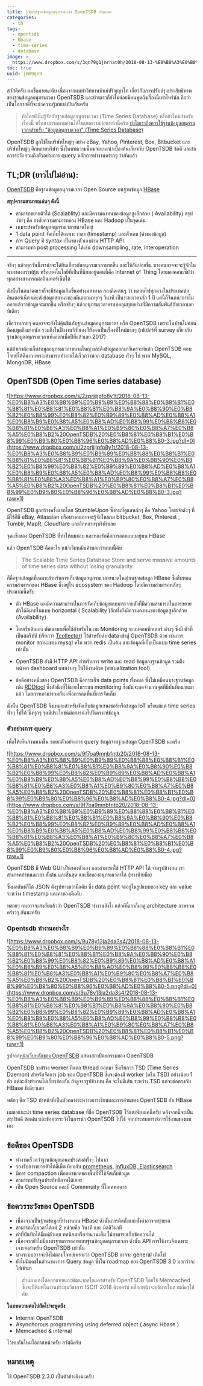 ```yaml
---
title: รู้จักกับฐานข้อมูลอนุกรมเวลา OpenTSDB กันเถอะ
categories:
  - th
tags:
  - opentsdb
  - hbase
  - time-series
  - database
image: >-
  https://www.dropbox.com/s/3qn79g1jnrhat0h/2018-08-13-%E0%B8%A3%E0%B8%B9%E0%B9%89%E0%B8%88%E0%B8%B1%E0%B8%81%E0%B8%81%E0%B8%B1%E0%B8%9A%E0%B8%90%E0%B8%B2%E0%B8%99%E0%B8%82%E0%B9%89%E0%B8%AD%E0%B8%A1%E0%B8%B9%E0%B8%A5%E0%B8%AD%E0%B8%99%E0%B8%B8%E0%B8%81%E0%B8%A3%E0%B8%A1%E0%B9%80%E0%B8%A7%E0%B8%A5%E0%B8%B2%20OpenTSDB%20%E0%B8%81%E0%B8%B1%E0%B8%99%E0%B9%80%E0%B8%96%E0%B8%AD%E0%B8%B0-cover2.jpeg?raw=1
toc: true
uuid: jmm9qn9
---
```


สวัสดีครับ ผมชื่อมายนะคับ เนื่องจากผมทำวิทยานพินธ์ปริญญาโท เกี่ยวกับการปรับปรุงประสิทธิภาพของฐานข้อมูลอนุกรมเวลา OpenTSDB และบ้านเราก็ยังไม่ค่อยมีคนพูดถึงเรื่องนี้เท่าไหร่นัก ถือว่าเป็นโอกาสดีที่จะนำความรู้มาแบ่งปันกันครับ

> ถ้าใครยังไม่รู้จักกับฐานข้อมูลอนุกรมเวลา (Time Series Database) หรือยังใหม่สำหรับเรื่องนี้ หรือสามารถตามอ่านได้ในบทความก่อนหน้านี้ครับ [ทำไมเราถึงควรใช้ฐานข้อมูลอนุกรมเวลาสำหรับ "ข้อมูลอนุกรมเวลา" (Time Series Database)](/th/introduction-to-time-series-database-th/)

OpenTSDB ถูกใช้ในบริษัทใหญ่ๆ อย่าง eBay, Yahoo, Pinterest, Box, Bitbucket และบริษัทใหญ่ๆ อีกหลายบริษัท ซึ่งในบทความนี้ผมจะแนะนำเบื้องต้นเกี่ยวกับ OpenTSDB ข้อดี และข้อควรระวัง รวมถึงตัวอย่างการ query หลักการทำงานคร่าวๆ ว่ากันแล้ว

## TL;DR (ยาวไปไม่อ่าน):
[OpenTSDB](http://opentsdb.net) คือฐานข้อมูลอนุกรมเวลา Open Source บนฐานข้อมูล [HBase](https://hbase.apache.org) 

**สรุปความสามารถเด่นๆ ดังนี้**

- สามารถขยายตัวได้ (Scalablity) และมีความคงทนของข้อมูลสูงอีกด้วย ( Availability) สรุปง่ายๆ คือ อาศัยความสามารถของ HBase และ Hadoop เป็นจุดเด่น
- เหมาะสำหรับข้อมูลอนุกรมเวลาขนาดใหญ่
- 1 data point จัดเก็บได้เฉพาะ เวลา (timestamp) และตัวเลข (ค่าของข้อมูล)
- การ Query มี syntax เป็นของตัวเองผ่าน HTTP API
- สามารถทำ post processing ได้เช่น downsampling, rate, interoperation

---

จริงๆ แล้วทุกวันนี้เราน่าจะได้ยินเกี่ยวกับอนุกรมเวลามากขึ้น และใช้กันบ่อยขึ้น บางคนอาจจะจะรู้จักในนามของกราฟหุ้น หรือเทคโนโลยีที่เป็นที่นิยมอยู่ตอนนี้คือ Internet of Thing โดยมองคอนเซ็ปว่าทุกอย่างสามารถต่ออินเตอร์เน็ตได้

ดังนั้นในอนาคตเราก็จะมีข้อมูลเกิดขึ้นอย่างมหาศาล ลองคิดเล่นๆ ว่า หลอดไฟทุกดวงในประเทศต่ออินเตอร์เน็ต และส่งข้อมูลสถานะของมันออกมาทุกๆ วินาที เป็นระยะเวลาสัก 1 ปี แค่นี้ก็จินตนาการไม่ออกแล้วว่าข้อมูลจะมากขึ้น หรือจริงๆ แล้วอนุกรมเวลาครอบคลุมทุกอย่างที่มีความสัมพันธ์กับเวลาเลยทีเดียว

เชื่อว่าหลายๆ คนอาจจะยังไม่คุ้นชินกับฐานข้อมูลอนุกรมเวลา หรือ OpenTSDB เพราะในบ้านไม่ค่อนมีคนพูดถึงมากนัก รวมถึงในฝั่งงานวิจัยเองก็ยังคงเป็นเรื่องที่ใหม่มากๆ (เปเปอร์ที่ survey เกี่ยวกับฐานข้อมูลอนุกรมเวลาเพิ่งออกเมื่อปีที่แล้วเลย 2017)

แต่ถ้าเราต้องเก็บข้อมูลอนุกรมเวลาขนาดใหญ่ และดึงข้อมูลออกมาวิเคราะห์แล้ว OpenTSDB ตอบโจทย์ได้ดีมาก เพราะสามารถทำงานได้เร็วกว่าพวก database ทั่วๆ ไป พวก MySQL, MongoDB, HBase

## OpenTSDB (Open Time series database)
![https://www.dropbox.com/s/2zprjjijpfo8y1t/2018-08-13-%E0%B8%A3%E0%B8%B9%E0%B9%89%E0%B8%88%E0%B8%B1%E0%B8%81%E0%B8%81%E0%B8%B1%E0%B8%9A%E0%B8%90%E0%B8%B2%E0%B8%99%E0%B8%82%E0%B9%89%E0%B8%AD%E0%B8%A1%E0%B8%B9%E0%B8%A5%E0%B8%AD%E0%B8%99%E0%B8%B8%E0%B8%81%E0%B8%A3%E0%B8%A1%E0%B9%80%E0%B8%A7%E0%B8%A5%E0%B8%B2%20OpenTSDB%20%E0%B8%81%E0%B8%B1%E0%B8%99%E0%B9%80%E0%B8%96%E0%B8%AD%E0%B8%B0-3.jpg?dl=0](https://www.dropbox.com/s/2zprjjijpfo8y1t/2018-08-13-%E0%B8%A3%E0%B8%B9%E0%B9%89%E0%B8%88%E0%B8%B1%E0%B8%81%E0%B8%81%E0%B8%B1%E0%B8%9A%E0%B8%90%E0%B8%B2%E0%B8%99%E0%B8%82%E0%B9%89%E0%B8%AD%E0%B8%A1%E0%B8%B9%E0%B8%A5%E0%B8%AD%E0%B8%99%E0%B8%B8%E0%B8%81%E0%B8%A3%E0%B8%A1%E0%B9%80%E0%B8%A7%E0%B8%A5%E0%B8%B2%20OpenTSDB%20%E0%B8%81%E0%B8%B1%E0%B8%99%E0%B9%80%E0%B8%96%E0%B8%AD%E0%B8%B0-3.jpg?raw=1)

OpenTSDB ถูกสร้างครั้งแรกโดย StumbleUpon ซึ่งคนที่ดูแลหลักๆ คือ Yahoo โดยเจ้าดังๆ ที่มีใช้ก็มี eBay, Atlassian หรือบางคนอาจจะรู้จักในนาม bitbucket, Box, Pinterest , Tumblr, MapR, Cloudflare และอีกหลายๆบริษัทเลย

จุดแข็งของ OpenTSDB ที่ทำให้ผมชอบ และหลงรักคือการออกแบบอยู่บน HBase

แล้ว OpenTSDB คืออะไร หน้าเว็บหลักเค้าบอกว่าแบบนี้คับ

> The Scalable Time Series Database 
> Store and serve massive amounts of time series data without losing granularity.

ก็คือฐานข้อมูลที่เหมาะสำหรับการเก็บข้อมูลอนุกรมเวลาขนาดใหญ่บนฐานข้อมูล HBase ซึ่งสืบทอดความสามารถของ HBase ซึ่งอยู่ใน ecosystem ของ Hadoop โดยมีความสามารถหลักๆ ประมาณนี้ครับ

- ตัว HBase เองมีความสามารถในการจัดเก็บข้อมูลแบบกระจายตัวที่มีความสามารถในการขยายตัวได้ดีมากในแบบ horizontal ( Scalability )อีกทั้งยังมีความคงทนของข้อมูลสูงอีกด้วย (Availability)

- โดยเริ่มต้นเอง พัฒนามาเพื่อใช้สำหรับในงาน Monitoring ระบบคอมพิวเตอร์ ต่างๆ ซึ่งมี ตัวที่เป็นสคริปซ์ (เรียกว่า [Tcollector](http://opentsdb.net/docs/build/html/user_guide/utilities/tcollector.html)) ไว้สำหรับส่ง data เข้าสู่ OpenTSDB ด้วย เช่นการ monitor สถานะของ mysql หรือ พวก redis เป็นต้น และข้อมูลที่เก็บเป็นแบบ time series เท่านั้น
- OpenTSDB ยังมี HTTP API สำหรับการ write และ read ข้อมูลลงฐานข้อมูล รวมถึงหน้าตา dashboard แบบง่ายๆ ให้ใช้งานด้วย (visualization tool)
- ข้อดีอย่างหนึ่งของ OpenTSDB คือการเก็บ data points ทั้งหมด ซึ่งไม่เหมือนบางฐานข้อมูล เช่น [RDDtool](https://oss.oetiker.ch/rrdtool/) ซึ่งตัวนึงที่ใช้มากในระบบ monitoring ซึ่งมันจะลดจำนวนจุดที่มีบันทึกนานมาแล้ว โดยการเอามารวมกัน เพื่อการลดพื้นที่การจัดเก็บ

ดังนั้น OpenTSDB จึงเหมาะสำหรับจัดเก็บข้อมูลเซนเซอร์หรือข้อมูล IoT หรือแม้แต่ time series ทั่วๆ ไปได้ ซึ่งทุกๆ จุดมีประโยชน์ต่อการนำไปวิเคราะห์ข้อมูล

### ตัวอย่างการ query 

เพื่อให้เห็นภาพมากขึ้น ขอยกตัวอย่างการ query ข้อมูลจากฐานข้อมูล OpenTSDB นะครับ

![https://www.dropbox.com/s/9f7oa9mnbfntb20/2018-08-13-%E0%B8%A3%E0%B8%B9%E0%B9%89%E0%B8%88%E0%B8%B1%E0%B8%81%E0%B8%81%E0%B8%B1%E0%B8%9A%E0%B8%90%E0%B8%B2%E0%B8%99%E0%B8%82%E0%B9%89%E0%B8%AD%E0%B8%A1%E0%B8%B9%E0%B8%A5%E0%B8%AD%E0%B8%99%E0%B8%B8%E0%B8%81%E0%B8%A3%E0%B8%A1%E0%B9%80%E0%B8%A7%E0%B8%A5%E0%B8%B2%20OpenTSDB%20%E0%B8%81%E0%B8%B1%E0%B8%99%E0%B9%80%E0%B8%96%E0%B8%AD%E0%B8%B0-4.jpg?dl=0](https://www.dropbox.com/s/9f7oa9mnbfntb20/2018-08-13-%E0%B8%A3%E0%B8%B9%E0%B9%89%E0%B8%88%E0%B8%B1%E0%B8%81%E0%B8%81%E0%B8%B1%E0%B8%9A%E0%B8%90%E0%B8%B2%E0%B8%99%E0%B8%82%E0%B9%89%E0%B8%AD%E0%B8%A1%E0%B8%B9%E0%B8%A5%E0%B8%AD%E0%B8%99%E0%B8%B8%E0%B8%81%E0%B8%A3%E0%B8%A1%E0%B9%80%E0%B8%A7%E0%B8%A5%E0%B8%B2%20OpenTSDB%20%E0%B8%81%E0%B8%B1%E0%B8%99%E0%B9%80%E0%B8%96%E0%B8%AD%E0%B8%B0-4.jpg?raw=1)

OpenTSDB มี Web GUI เป็นของตัวเอง และสามารถใช้ HTTP API ได้ จากรูปข้างบน เราสามารถกำหนดเวลา ตั้งต้น และสิ้นสุด และชื่อของอนุกรมเวลาได้ (ทางซ้ายมือ)

ซึ่งผลลัพธ์ก็ได้ JSON ดังรูปทางขวามือคับ ซึ่ง data point จะอยู่ในรูปแบบของ key และ value ระหว่าง timestamp และค่าของมันคับ

หลายๆ คนอาจจะสงสัยแล้วว่า OpenTSDB ทำงานยังไง แล้วทีนี้เราก็มาดู architecture ภาพรวมคร่าวๆ กันนะครับ

### Opentsdb ทำงานอย่างไร
![https://www.dropbox.com/s/9u78y13ja2da3s4/2018-08-13-%E0%B8%A3%E0%B8%B9%E0%B9%89%E0%B8%88%E0%B8%B1%E0%B8%81%E0%B8%81%E0%B8%B1%E0%B8%9A%E0%B8%90%E0%B8%B2%E0%B8%99%E0%B8%82%E0%B9%89%E0%B8%AD%E0%B8%A1%E0%B8%B9%E0%B8%A5%E0%B8%AD%E0%B8%99%E0%B8%B8%E0%B8%81%E0%B8%A3%E0%B8%A1%E0%B9%80%E0%B8%A7%E0%B8%A5%E0%B8%B2%20OpenTSDB%20%E0%B8%81%E0%B8%B1%E0%B8%99%E0%B9%80%E0%B8%96%E0%B8%AD%E0%B8%B0-5.png?dl=0](https://www.dropbox.com/s/9u78y13ja2da3s4/2018-08-13-%E0%B8%A3%E0%B8%B9%E0%B9%89%E0%B8%88%E0%B8%B1%E0%B8%81%E0%B8%81%E0%B8%B1%E0%B8%9A%E0%B8%90%E0%B8%B2%E0%B8%99%E0%B8%82%E0%B9%89%E0%B8%AD%E0%B8%A1%E0%B8%B9%E0%B8%A5%E0%B8%AD%E0%B8%99%E0%B8%B8%E0%B8%81%E0%B8%A3%E0%B8%A1%E0%B9%80%E0%B8%A7%E0%B8%A5%E0%B8%B2%20OpenTSDB%20%E0%B8%81%E0%B8%B1%E0%B8%99%E0%B9%80%E0%B8%96%E0%B8%AD%E0%B8%B0-5.png?raw=1)

รูปจาก[หน้าเว็บหลักของ OpenTSDB](http://opentsdb.net/overview.html)  แสดงสถาปัตยกรรมของ OpenTSDB


OpenTSDB จะสร้าง worker ที่แตก thread ออกมา ซึ่งเรียกว่า TSD (Time Series Daemon) สำหรับจัดการ job ของ OpenTSDB ซึ่งจะต้องมี worker (หรือ TSD) อย่างน้อย 1 ตัว แต่ละตัวทำงานไม่เกี่ยวข้องกัน ถ้าดูจากรูปข้างบน คือ จะไม่มีเส้น ระหว่าง TSD แต่จะต่อตรงกับ HBase ทีเดียวเลย

หลักๆ คือ TSD ทำหน้าที่เป็นตัวกลางระหว่างการเขียนและการอ่านของ OpenTSDB กับ HBase

ผมขอแนะนำ time series database ที่ชื่อ OpenTSDB ไว้แต่เพียงแค่นี้ครับ หลังจากนี้จะเป็นสรุปข้อดี ข้อเด่น และข้อควรระวังในการนำ OpenTSDB ไปใช้ จากประสบการณ์การใช้งานของผมเอง

## ข้อดีของ OpenTSDB
* ทำงานเร็วกว่าฐานข้อมูลเอนกประสงค์ทั่วๆ ไปมาก
* รองรับการขยายตัวได้ดีเมื่อเทียบกับ [prometheus](https://prometheus.io/docs/introduction/comparison/#prometheus-vs.-opentsdb), [InfluxDB, Elasticsearch](http://iopscience.iop.org/article/10.1088/1742-6596/664/4/042036/pdf)
* มีการ compaction เพื่อลดขนาดของพื้นที่ที่ใช้จัดเก็บข้อมูล
* สามารถปรับจูนประสิทธิภาพได้เยอะ
* เป็น Open Source และมี Commnuity ที่โอเคพอควร

## ข้อควรระวังของ OpenTSDB
* เนื่องจากเป็นฐานข้อมูลที่ทำงานบน HBase ดังนั้นการติดตั้งและตั้งค่าอาจจะยุ่งยาก
* สามารถเก็บเวลาได้แค่ 2 หน่วยคือ วินาที และ มิลลิวินาที
* ค่าที่บันทึกได้มีแค่ตัวเลข ทศนิยมหรือจำนวนเต็ม ไม่สามารถเก็บข้อความได้
* เนื่องจากยังไม่มีมาตรฐานการออกแบบฐานข้อมูลอนุกรมเวลา ดังนั้น API การใช้งานจึงเฉพาะเจาะจงสำหรับ OpenTSDB เท่านั้น
* บางระบบอาจจะยังไม่ตอบโจทย์เพราะว่า OpenTSDB อาจจะ general เกินไป
* ยังไม่มีแคชในส่วนของการ Query ข้อมูล ซึ่งใน roadmap ของ OpenTSDB 3.0 บอกว่าจะใส่เข้ามา 

> ส่วนผมเองได้ออกแบบและพัฒนากลไกแคชสำหรับ OpenTSDB โดยใช้ Memcached ซึ่งจะปีพิมพ์ในงานประชุมวิชาการ ISCIT 2018 ด้วยครับ บล็อกหน้าจะอธิบายในส่วนถัดๆไป คับ  


**ในบทความต่อไปถัดไปจะพูดถึง**

* Internal OpenTSDB
* Asynchorous programming using deferred object ( async Hbase )
* Memcached & internal

ไว้พบกันใหม่โอกาสหน้าครับ สวัสดีครับ

## หมายเหตุ
ใช้ OpenTSDB 2.3.0 เป็นตัวอ้างอิงนะครับ
